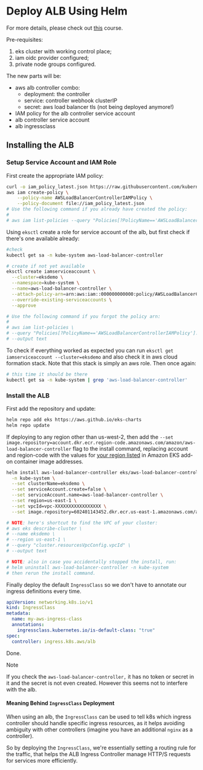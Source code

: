 # Deploy ALB Using Helm

For more details, please check out [this](https://www.udemy.com/course/aws-eks-kubernetes-masterclass-devops-microservices/)
course.

Pre-requisites:

1. eks cluster with working control place;
2. iam oidc provider configured;
3. private node groups configured.

The new parts will be:

- aws alb controller combo:
  - deployment: the controller
  - service: controller webhook clusterIP
  - secret: aws load balancer tls (not being deployed anymore!)
- IAM policy for the alb controller service account
- alb controller service account
- alb ingressclass

## Installing the ALB

### Setup Service Account and IAM Role

First create the appropriate IAM policy:

```bash
curl -o iam_policy_latest.json https://raw.githubusercontent.com/kubernetes-sigs/aws-load-balancer-controller/main/docs/install/iam_policy.json
aws iam create-policy \
    --policy-name AWSLoadBalancerControllerIAMPolicy \
    --policy-document file://iam_policy_latest.json
# Use the following command if you already have created the policy:
#
# aws iam list-policies --query "Policies[?PolicyName=='AWSLoadBalancerControllerIAMPolicy'].Arn" --output text
```

Using `eksctl` create a role for service account of the alb, but first
check if there's one available already:

```bash
#check
kubectl get sa -n kube-system aws-load-balancer-controller
```

```bash
# create if not yet available
eksctl create iamserviceaccount \
  --cluster=eksdemo \
  --namespace=kube-system \
  --name=aws-load-balancer-controller \
  --attach-policy-arn=arn:aws:iam::000000000000:policy/AWSLoadBalancerControllerIAMPolicy \
  --override-existing-serviceaccounts \
  --approve

# Use the following command if you forgot the policy arn:
#
# aws iam list-policies \
# --query "Policies[?PolicyName=='AWSLoadBalancerControllerIAMPolicy'].Arn" \
# --output text
```

To check if everything worked as expected you can run
`eksctl get iamserviceaccount --cluster=eksdemo` and also check it in
aws cloud formation stack. Note that this stack is simply an aws role.
Then once again:

```bash
# this time it should be there
kubectl get sa -n kube-system | grep 'aws-load-balancer-controller'
```

### Install the ALB

First add the repository and update:

```bash
helm repo add eks https://aws.github.io/eks-charts
helm repo update
```

If deploying to any region other than us-west-2, then add the
`--set image.repository=account.dkr.ecr.region-code.amazonaws.com/amazon/aws-load-balancer-controller`
flag to the install command, replacing account and region-code with the values
for [your region listed](https://docs.aws.amazon.com/eks/latest/userguide/add-ons-images.html)
in Amazon EKS add-on container image addresses.

```bash
helm install aws-load-balancer-controller eks/aws-load-balancer-controller \
  -n kube-system \
  --set clusterName=eksdemo \
  --set serviceAccount.create=false \
  --set serviceAccount.name=aws-load-balancer-controller \
  --set region=us-east-1 \
  --set vpcId=vpc-XXXXXXXXXXXXXXXXX \
  --set image.repository=602401143452.dkr.ecr.us-east-1.amazonaws.com/amazon/aws-load-balancer-controller

# NOTE: here's shortcut to find the VPC of your cluster:
# aws eks describe-cluster \
# --name eksdemo \
# --region us-east-1 \
# --query "cluster.resourcesVpcConfig.vpcId" \
# --output text

# NOTE: also in case you accidentally stopped the install, run:
# helm uninstall aws-load-balancer-controller -n kube-system
# then rerun the install command.
```

Finally deploy the default `IngressClass` so we don't have to annotate our
ingress definitions every time.

```yaml
apiVersion: networking.k8s.io/v1
kind: IngressClass
metadata:
  name: my-aws-ingress-class
  annotations:
    ingressclass.kubernetes.io/is-default-class: "true"
spec:
  controller: ingress.k8s.aws/alb
```

Done.

> [!NOTE]
> If you check the `aws-load-balancer-controller,` it has no token or secret
> in it and the secret is not even created. However this seems not to
> interfere with the alb.

#### Meaning Behind `IngressClass` Deployment

When using an alb, the `IngressClass` can be used to tell k8s which ingress
controller should handle specific ingress resources, as it helps avoiding
ambiguity with other controllers (imagine you have an additional `nginx`
as a controller).

So by deploying the `IngressClass`, we're essentially setting a routing rule
for the traffic, that helps the ALB Ingress Controller manage HTTP/S requests
for services more efficiently.
